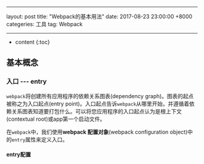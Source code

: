 ____
layout: post
title: "Webpack的基本用法"
date: 2017-08-23 23:00:00 +8000
categeries: 工具
tag: Webpack
____
* content
{:toc}

<!-- more -->

## 基本概念

### 入口 --- entry
`webpack`将创建所有应用程序的依赖关系图表(dependency graph)。图表的起点被称之为入口起点(entry point)。入口起点告诉`webpack`从哪里开始，并遵循着依赖关系图表知道要打包什么。可以将您应用程序的入口起点认为是根上下文(contextual root)或app第一个启动文件。

在`webpack`中，我们使用**webpack 配置对象**(webpack configuration object)中的`entry`属性来定义入口。

#### entry配置